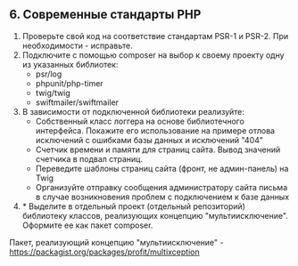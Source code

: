 ## 6. Современные стандарты PHP
1. Проверьте свой код на соответствие стандартам PSR-1 и PSR-2. При необходимости - исправьте.
2. Подключите с помощью composer на выбор к своему проекту одну из указанных библиотек:
   * psr/log
   * phpunit/php-timer
   * twig/twig
   * swiftmailer/swiftmailer
3. В зависимости от подключенной библиотеки реализуйте:
   * Собственный класс логгера на основе библиотечного интерфейса. Покажите его использование на примере отлова исключений с ошибками базы данных и исключений "404"
   * Счетчик времени и памяти для страниц сайта. Вывод значений счетчика в подвал страниц.
   * Переведите шаблоны страниц сайта (фронт, не админ-панель) на Twig
   * Организуйте отправку сообщения администратору сайта письма в случае возникновения проблем с подключением к базе данных
4. \* Выделите в отдельный проект (отдельный репозиторий) библиотеку классов, реализующих концепцию "мультиисключение". Оформите ее как пакет composer.

Пакет, реализующий концепцию "мультиисключение" -
https://packagist.org/packages/profit/multixception